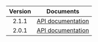 | Version | Documents |
|:---:|---|
| 2.1.1 | [API documentation](2.1.1) |
| 2.0.1 | [API documentation](2.0.1) |
